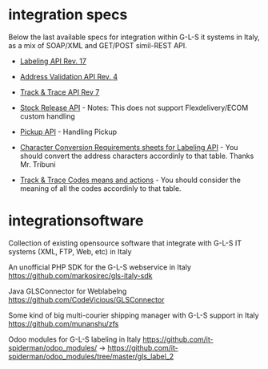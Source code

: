 # integration specs

Below the last available specs for integration within G-L-S it systems in Italy, as a mix of SOAP/XML and GET/POST simil-REST API.

* [Labeling API Rev. 17](https://github.com/labelingdocuments/integrationsoftware/blob/master/MU162_Web%20Integrated%20Labeling%20Service_REV17.pdf)

* [Address Validation API Rev. 4](https://github.com/labelingdocuments/integrationsoftware/blob/master/MU163_Webservice_Checkaddress_rev_04.pdf)

* [Track & Trace API Rev 7](https://github.com/labelingdocuments/integrationsoftware/blob/master/MU40%20-%20Track%20%20Trace%20rev7.pdf)

* [Stock Release API](https://github.com/labelingdocuments/integrationsoftware/blob/master/MU276_SvincoloGiacenzeXML_70337bb8-9a58-440a-a7df-eb3270fcac96%20(1).pdf) - Notes: This does not support Flexdelivery/ECOM custom handling

* [Pickup API](https://github.com/labelingdocuments/integrationsoftware/blob/master/MU302_Ritiri_XML_rev2_3d1def7c-da62-4692-b927-c9059c9187b8.pdf) - Handling Pickup

* [Character Conversion Requirements sheets for Labeling API](https://github.com/labelingdocuments/integrationsoftware/blob/master/GLS%20Webservice%20-%20Tabella%20Conversione.xlsx) - You should convert the address characters accordinly to that table. Thanks Mr. Tribuni

* [Track & Trace Codes means and actions](https://github.com/labelingdocuments/integrationsoftware/blob/master/codici_risultato_gls.xls) - You should consider the meaning of all the codes accordinly to that table.


# integrationsoftware
Collection of existing opensource software that integrate with G-L-S  IT systems (XML, FTP, Web, etc) in Italy

An unofficial PHP SDK for the G-L-S webservice in Italy
https://github.com/markosirec/gls-italy-sdk

Java GLSConnector for Weblabelng
https://github.com/CodeVicious/GLSConnector

Some kind of big multi-courier shipping manager with G-L-S support in Italy
https://github.com/munanshu/zfs

Odoo modules for G-L-S labeling in Italy
https://github.com/it-spiderman/odoo_modules/ -> https://github.com/it-spiderman/odoo_modules/tree/master/gls_label_2
